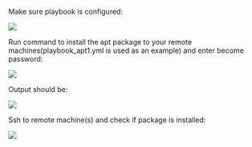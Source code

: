 Make sure playbook is configured:

![](https://imgur.com/a/2Idx91t)

Run command to install the apt package to your remote machines(playbook_apt1.yml is used as an example) and enter become password:

![](file:///C:/Users/avess/Pictures/apt3.PNG)

Output should be:

![](file:///C:/Users/avess/Pictures/apt2.PNG)

Ssh to remote machine(s) and check if package is installed:

![](file:///C:/Users/avess/Pictures/apt4.PNG)

